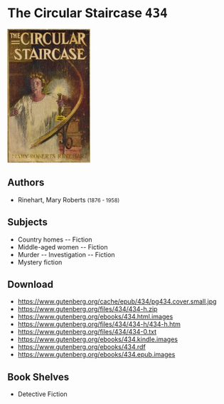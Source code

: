 # The Circular Staircase <kbd>434</kbd>

![](./cover.medium.jpg "")

## Authors


 - Rinehart, Mary Roberts <small>(1876 - 1958)</small>

## Subjects


 - Country homes -- Fiction
 - Middle-aged women -- Fiction
 - Murder -- Investigation -- Fiction
 - Mystery fiction

## Download


 - https://www.gutenberg.org/cache/epub/434/pg434.cover.small.jpg
 - https://www.gutenberg.org/files/434/434-h.zip
 - https://www.gutenberg.org/ebooks/434.html.images
 - https://www.gutenberg.org/files/434/434-h/434-h.htm
 - https://www.gutenberg.org/files/434/434-0.txt
 - https://www.gutenberg.org/ebooks/434.kindle.images
 - https://www.gutenberg.org/ebooks/434.rdf
 - https://www.gutenberg.org/ebooks/434.epub.images

## Book Shelves


 - Detective Fiction
